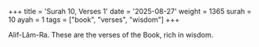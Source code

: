 +++
title = 'Surah 10, Verses 1'
date = '2025-08-27'
weight = 1365
surah = 10
ayah = 1
tags = ["book", "verses", "wisdom"]
+++

Alif-Lãm-Ra. These are the verses of the Book, rich in wisdom.
